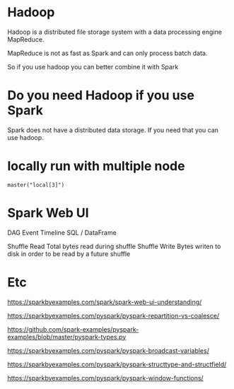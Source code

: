 # Hadoop

Hadoop is a distributed file storage system with a data processing engine MapReduce.

MapReduce is not as fast as Spark and can only process batch data.

So if you use hadoop you can better combine it with Spark

# Do you need Hadoop if you use Spark

Spark does not have a distributed data storage. If you need that you can use hadoop.

# locally run with multiple node

```master("local[3]")```

# Spark Web UI

DAG
Event Timeline
SQL / DataFrame

Shuffle Read Total bytes read during shuffle
Shuffle Write Bytes writen to disk in order to be read by a future shuffle

# Etc

https://sparkbyexamples.com/spark/spark-web-ui-understanding/

https://sparkbyexamples.com/pyspark/pyspark-repartition-vs-coalesce/

https://github.com/spark-examples/pyspark-examples/blob/master/pyspark-types.py

https://sparkbyexamples.com/pyspark/pyspark-broadcast-variables/

https://sparkbyexamples.com/pyspark/pyspark-structtype-and-structfield/

https://sparkbyexamples.com/pyspark/pyspark-window-functions/